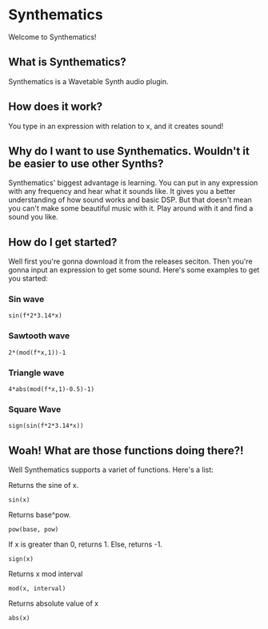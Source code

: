 # Synthematics
Welcome to Synthematics!

## What is Synthematics?
Synthematics is a Wavetable Synth audio plugin.

## How does it work?
You type in an expression with relation to x, and it creates sound!

## Why do I want to use Synthematics. Wouldn't it be easier to use other Synths?
Synthematics' biggest advantage is learning. You can put in any expression with any frequency and hear what it sounds like. It gives you a better understanding of how sound works and basic DSP. But that doesn't mean you can't make some beautiful music with it. Play around with it and find a sound you like.

## How do I get started?
Well first you're gonna download it from the releases seciton. Then you're gonna input an expression to get some sound. Here's some examples to get you started:

### Sin wave
```
sin(f*2*3.14*x)
```

### Sawtooth wave
```
2*(mod(f*x,1))-1
```

### Triangle wave
```
4*abs(mod(f*x,1)-0.5)-1)
```

### Square Wave
```
sign(sin(f*2*3.14*x))
```

## Woah! What are those functions doing there?!
Well Synthematics supports a variet of functions. Here's a list:

Returns the sine of x.
```
sin(x)
```


Returns base^pow.
```
pow(base, pow)
```

If x is greater than 0, returns 1. Else, returns -1.
```
sign(x)
```

Returns x mod interval
```
mod(x, interval)
```

Returns absolute value of x
```
abs(x)
```


